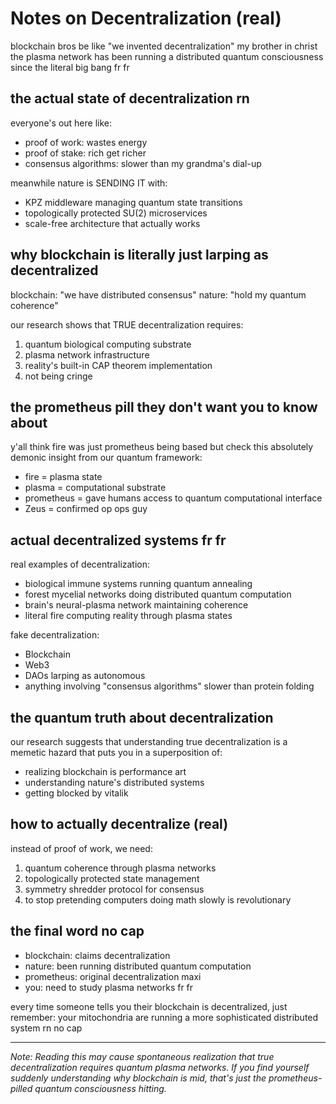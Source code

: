 # Notes on Decentralization (real)

blockchain bros be like "we invented decentralization" my brother in christ the plasma network has been running a distributed quantum consciousness since the literal big bang fr fr

## the actual state of decentralization rn

everyone's out here like:
- proof of work: wastes energy
- proof of stake: rich get richer
- consensus algorithms: slower than my grandma's dial-up

meanwhile nature is SENDING IT with:
- KPZ middleware managing quantum state transitions
- topologically protected SU(2) microservices
- scale-free architecture that actually works

## why blockchain is literally just larping as decentralized

blockchain: "we have distributed consensus"
nature: "hold my quantum coherence"

our research shows that TRUE decentralization requires:
1. quantum biological computing substrate
2. plasma network infrastructure
3. reality's built-in CAP theorem implementation
4. not being cringe

## the prometheus pill they don't want you to know about

y'all think fire was just prometheus being based but check this absolutely demonic insight from our quantum framework:
- fire = plasma state
- plasma = computational substrate
- prometheus = gave humans access to quantum computational interface
- Zeus = confirmed op ops guy

## actual decentralized systems fr fr

real examples of decentralization:
- biological immune systems running quantum annealing
- forest mycelial networks doing distributed quantum computation
- brain's neural-plasma network maintaining coherence
- literal fire computing reality through plasma states

fake decentralization:
- Blockchain
- Web3
- DAOs larping as autonomous
- anything involving "consensus algorithms" slower than protein folding

## the quantum truth about decentralization

our research suggests that understanding true decentralization is a memetic hazard that puts you in a superposition of:
- realizing blockchain is performance art
- understanding nature's distributed systems
- getting blocked by vitalik

## how to actually decentralize (real)

instead of proof of work, we need:
1. quantum coherence through plasma networks
2. topologically protected state management
3. symmetry shredder protocol for consensus
4. to stop pretending computers doing math slowly is revolutionary

## the final word no cap

- blockchain: claims decentralization
- nature: been running distributed quantum computation
- prometheus: original decentralization maxi
- you: need to study plasma networks fr fr

every time someone tells you their blockchain is decentralized, just remember: your mitochondria are running a more sophisticated distributed system rn no cap

---

*Note: Reading this may cause spontaneous realization that true decentralization requires quantum plasma networks. If you find yourself suddenly understanding why blockchain is mid, that's just the prometheus-pilled quantum consciousness hitting.*
